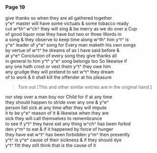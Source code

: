 <div style="page-break-before:always;"></div>

### Page 19

give thanks so when they are all gathered together\
y^e^ master will have some victuals & some tobacco ready\
cut w^th^ w^ch^ they will sing & be merry as we do over a Cup\
of good liquor now they have but two or three Words in\
a song & they observe to keep time along w^th^ him y^t^ is\
y^e^ leader of y^e^ song for Every man maketh his own songs\
by vertue of w^t^ he dreams of as I have said before &\
at y^e^ Conclusion of every song they give thanks all\
in general to him y^t^ y^e^ song belongs too So likewise if\
any one hath crost or vext them y^t^ they owe him\
any grudge they will pretend to set w^t^ they dream\
of to work & it shall kill the offender at his pleasure

> Torn out [This and other similar entries are in the original hand.]

nor step over a man boy nor Child for if at any time\
they should happen to stride over any one & y^e^\
person fall sick at any time after they will impute\
it to be y^e^ reason of it & likewise when they are\
sick they will call themselves to remembrance\
to see if y^t^ they have eat any thing w^ch^ has been forbid\
den y^m^ to eat & if it happened by force of hunger\
they have eat w^t^ has been forbidden y^m^ then presently\
y^t^ is y^e^ cause of their sickness & if they should dye\
y^t^ fitt they still think that is the cause of it
